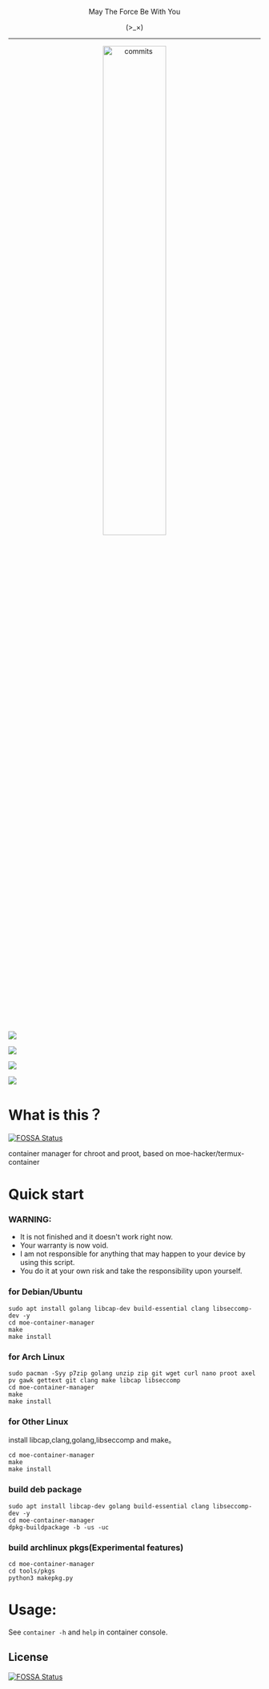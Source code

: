 <p align="center">May The Force Be With You</p>

<p align="center">(>_×)</p>         

-----------  

<p align="center">
<img src="https://stars.medv.io/dabao1955/moe-container-manager.svg", title="commits" width="50%"/>

</p>

![](https://img.shields.io/github/license/dabao1955/moe-container-manager?style=for-the-badge&color=fee4d0&logo=apache&logoColor=fee4d0)

![](https://img.shields.io/github/repo-size/dabao1955/moe-container-manager?style=for-the-badge&color=fee4d0&logo=files&logoColor=fee4d0)

![](https://img.shields.io/github/last-commit/dabao1955/moe-container-manager?style=for-the-badge&color=fee4d0&logo=codeigniter&logoColor=fee4d0)

![](https://img.shields.io/badge/language-shell\&go-green?style=for-the-badge&color=fee4d0&logo=sharp&logoColor=fee4d0)


# What is this？
[![FOSSA Status](https://app.fossa.com/api/projects/git%2Bgithub.com%2Fdabao1955%2Fmoe-container-manager.svg?type=shield)](https://app.fossa.com/projects/git%2Bgithub.com%2Fdabao1955%2Fmoe-container-manager?ref=badge_shield)

container manager for chroot and proot, based on moe-hacker/termux-container

# Quick start

### WARNING:      

- It is not finished and it doesn't work right now.
- Your warranty is now void.
- I am not responsible for anything that may happen to your device by using this script.
- You do it at your own risk and take the responsibility upon yourself.


### for Debian/Ubuntu
```
sudo apt install golang libcap-dev build-essential clang libseccomp-dev -y
cd moe-container-manager
make
make install
```

### for Arch Linux
```
sudo pacman -Syy p7zip golang unzip zip git wget curl nano proot axel pv gawk gettext git clang make libcap libseccomp
cd moe-container-manager
make
make install
```

### for Other Linux
install libcap,clang,golang,libseccomp and make。
```
cd moe-container-manager
make
make install
```
### build deb package
```
sudo apt install libcap-dev golang build-essential clang libseccomp-dev -y
cd moe-container-manager
dpkg-buildpackage -b -us -uc
```

### build archlinux pkgs(Experimental features)
```
cd moe-container-manager
cd tools/pkgs
python3 makepkg.py
```
# Usage:     
See `container -h` and `help` in container console.


## License
[![FOSSA Status](https://app.fossa.com/api/projects/git%2Bgithub.com%2Fdabao1955%2Fmoe-container-manager.svg?type=large)](https://app.fossa.com/projects/git%2Bgithub.com%2Fdabao1955%2Fmoe-container-manager?ref=badge_large)